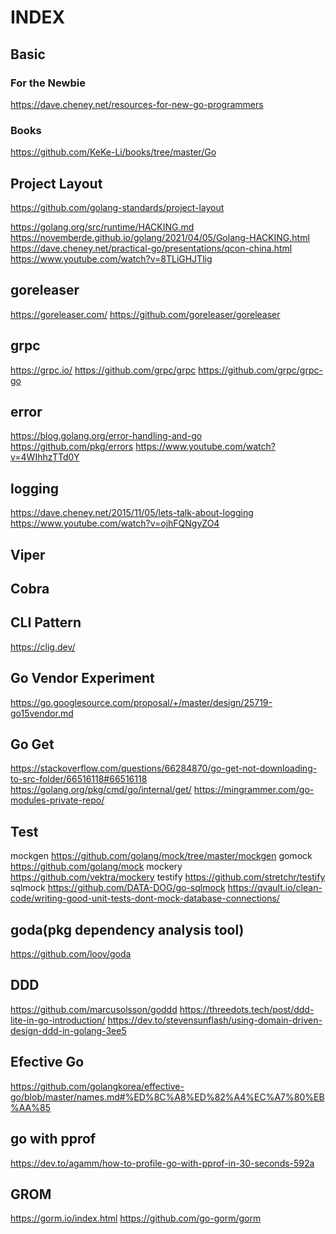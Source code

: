 # INDEX

## Basic

### For the Newbie

https://dave.cheney.net/resources-for-new-go-programmers

### Books

https://github.com/KeKe-Li/books/tree/master/Go

## Project Layout

https://github.com/golang-standards/project-layout

https://golang.org/src/runtime/HACKING.md
https://novemberde.github.io/golang/2021/04/05/Golang-HACKING.html
https://dave.cheney.net/practical-go/presentations/qcon-china.html
https://www.youtube.com/watch?v=8TLiGHJTlig

## goreleaser

https://goreleaser.com/
https://github.com/goreleaser/goreleaser

## grpc

https://grpc.io/
https://github.com/grpc/grpc
https://github.com/grpc/grpc-go

## error

https://blog.golang.org/error-handling-and-go
https://github.com/pkg/errors
https://www.youtube.com/watch?v=4WIhhzTTd0Y

## logging

https://dave.cheney.net/2015/11/05/lets-talk-about-logging
https://www.youtube.com/watch?v=ojhFQNgyZO4

## Viper

## Cobra

## CLI Pattern

https://clig.dev/

## Go Vendor Experiment

https://go.googlesource.com/proposal/+/master/design/25719-go15vendor.md

## Go Get

https://stackoverflow.com/questions/66284870/go-get-not-downloading-to-src-folder/66516118#66516118
https://golang.org/pkg/cmd/go/internal/get/
https://mingrammer.com/go-modules-private-repo/

## Test

mockgen https://github.com/golang/mock/tree/master/mockgen
gomock https://github.com/golang/mock
mockery https://github.com/vektra/mockery
testify https://github.com/stretchr/testify
sqlmock https://github.com/DATA-DOG/go-sqlmock
https://qvault.io/clean-code/writing-good-unit-tests-dont-mock-database-connections/

## goda(pkg dependency analysis tool)

https://github.com/loov/goda

## DDD

https://github.com/marcusolsson/goddd
https://threedots.tech/post/ddd-lite-in-go-introduction/
https://dev.to/stevensunflash/using-domain-driven-design-ddd-in-golang-3ee5

## Efective Go

https://github.com/golangkorea/effective-go/blob/master/names.md#%ED%8C%A8%ED%82%A4%EC%A7%80%EB%AA%85

## go with pprof

https://dev.to/agamm/how-to-profile-go-with-pprof-in-30-seconds-592a

## GROM

https://gorm.io/index.html
https://github.com/go-gorm/gorm
